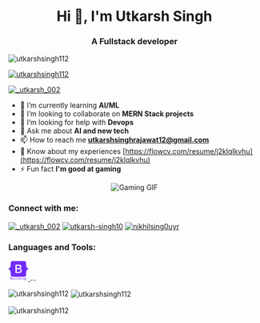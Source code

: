 <h1 align="center">Hi 👋, I'm Utkarsh Singh</h1>
<h3 align="center">A Fullstack developer</h3>

<p align="left"> <img src="https://komarev.com/ghpvc/?username=utkarshsingh112&label=Profile%20views&color=0e75b6&style=flat" alt="utkarshsingh112" /> </p>

<p align="left"> <a href="https://github.com/ryo-ma/github-profile-trophy"><img src="https://github-profile-trophy.vercel.app/?username=utkarshsingh112" alt="utkarshsingh112" /></a> </p>

<p align="left"> <a href="https://twitter.com/_utkarsh_002" target="blank"><img src="https://img.shields.io/twitter/follow/_utkarsh_002?logo=twitter&style=for-the-badge" alt="_utkarsh_002" /></a> </p>

- 🌱 I’m currently learning **AI/ML**
- 👯 I’m looking to collaborate on **MERN Stack projects**
- 🤝 I’m looking for help with **Devops**
- 💬 Ask me about **AI and new tech**
- 📫 How to reach me **utkarshsinghrajawat12@gmail.com**
- 📄 Know about my experiences [https://flowcv.com/resume/j2klqlkvhu](https://flowcv.com/resume/j2klqlkvhu)
- ⚡ Fun fact **I'm good at gaming**

<p align="center">
  <img src="https://github.com/user-attachments/assets/98ad9834-6be5-4314-8a71-ae069916cc15" width="250" alt="Gaming GIF" />
</p>

<h3 align="left">Connect with me:</h3>
<p align="left">
<a href="https://twitter.com/_utkarsh_002" target="blank"><img align="center" src="https://raw.githubusercontent.com/rahuldkjain/github-profile-readme-generator/master/src/images/icons/Social/twitter.svg" alt="_utkarsh_002" height="30" width="40" /></a>
<a href="https://linkedin.com/in/https://www.linkedin.com/in/utkarsh-singh10/" target="blank"><img align="center" src="https://raw.githubusercontent.com/rahuldkjain/github-profile-readme-generator/master/src/images/icons/Social/linked-in-alt.svg" alt="utkarsh-singh10" height="30" width="40" /></a>
<a href="https://auth.geeksforgeeks.org/user/https://www.geeksforgeeks.org/user/nikhilsing0uyr/" target="blank"><img align="center" src="https://raw.githubusercontent.com/rahuldkjain/github-profile-readme-generator/master/src/images/icons/Social/geeks-for-geeks.svg" alt="nikhilsing0uyr" height="30" width="40" /></a>
</p>

<h3 align="left">Languages and Tools:</h3>
<p align="left"> <a href="https://getbootstrap.com" target="_blank" rel="noreferrer"> <img src="https://raw.githubusercontent.com/devicons/devicon/master/icons/bootstrap/bootstrap-plain-wordmark.svg" alt="bootstrap" width="40" height="40"/> </a> ... </p>

<p><img align="left" src="https://github-readme-stats.vercel.app/api/top-langs?username=utkarshsingh112&show_icons=true&locale=en&layout=compact" alt="utkarshsingh112" /></p>

<p>&nbsp;<img align="center" src="https://github-readme-stats.vercel.app/api?username=utkarshsingh112&show_icons=true&locale=en" alt="utkarshsingh112" /></p>

<p><img align="center" src="https://github-readme-streak-stats.herokuapp.com/?user=utkarshsingh112&" alt="utkarshsingh112" /></p>
